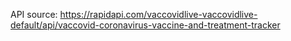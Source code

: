 






API source: https://rapidapi.com/vaccovidlive-vaccovidlive-default/api/vaccovid-coronavirus-vaccine-and-treatment-tracker
